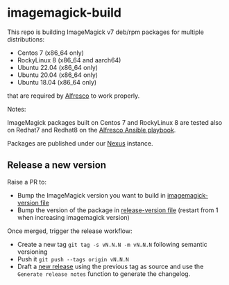 # imagemagick-build

This repo is building ImageMagick v7 deb/rpm packages for multiple distributions:

* Centos 7 (x86_64 only)
* RockyLinux 8 (x86_64 and aarch64)
* Ubuntu 22.04 (x86_64 only)
* Ubuntu 20.04 (x86_64 only)
* Ubuntu 18.04 (x86_64 only)

that are required by
[Alfresco](https://docs.alfresco.com/content-services/latest/support/) to work
properly.

Notes:

ImageMagick packages built on Centos 7 and RockyLinux 8 are tested also on
Redhat7 and Redhat8 on the [Alfresco Ansible
playbook](https://github.com/Alfresco/alfresco-ansible-deployment).

Packages are published under our
[Nexus](https://nexus.alfresco.com/nexus/#nexus-search;quick~imagemagick-distribution)
instance.

## Release a new version

Raise a PR to:

* Bump the ImageMagick version you want to build in [imagemagick-version
  file](imagemagick-version)
* Bump the version of the package in [release-version file](release-version)
  (restart from 1 when increasing imagemagick version)

Once merged, trigger the release workflow:

* Create a new tag `git tag -s vN.N.N -m vN.N.N` following semantic versioning
* Push it `git push --tags origin vN.N.N`
* Draft a [new
  release](https://github.com/Alfresco/imagemagick-build/releases/new) using the
  previous tag as source and use the `Generate release notes` function to
  generate the changelog.
